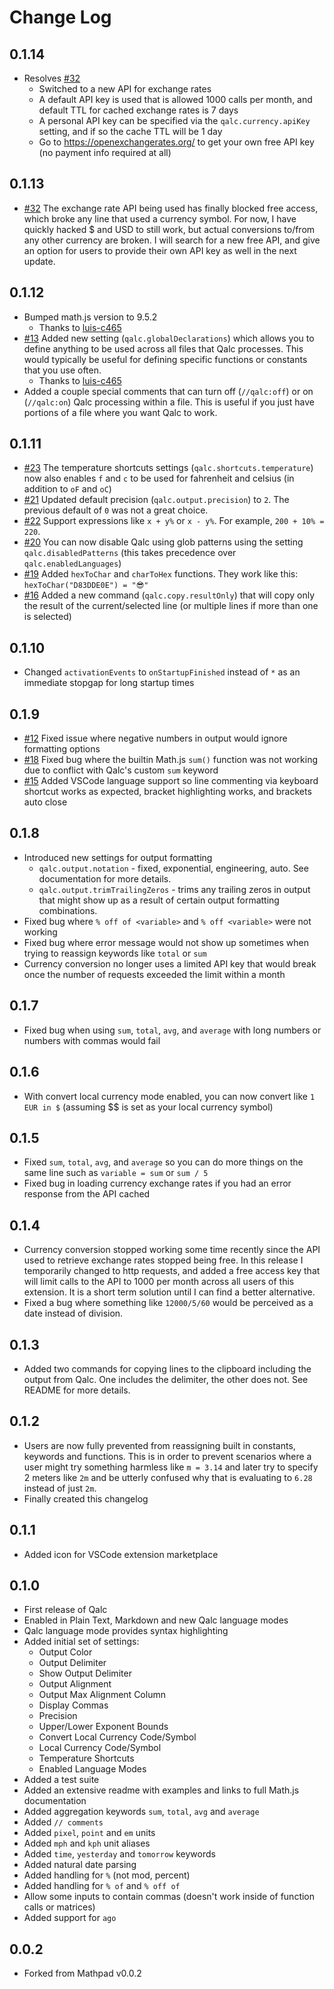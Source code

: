# Change Log

## 0.1.14

- Resolves [#32](https://github.com/nortakales/vs-code-qalc/issues/32)
  - Switched to a new API for exchange rates
  - A default API key is used that is allowed 1000 calls per month, and default TTL for cached exchange rates is 7 days
  - A personal API key can be specified via the `qalc.currency.apiKey` setting, and if so the cache TTL will be 1 day
  - Go to https://openexchangerates.org/ to get your own free API key (no payment info required at all)

## 0.1.13

- [#32](https://github.com/nortakales/vs-code-qalc/issues/32) The exchange rate API being used has finally blocked free access, which broke any line that used a currency symbol. For now, I have quickly hacked $ and USD to still work, but actual conversions to/from any other currency are broken. I will search for a new free API, and give an option for users to provide their own API key as well in the next update.

## 0.1.12

- Bumped math.js version to 9.5.2 
  - Thanks to [luis-c465](https://github.com/luis-c465)
- [#13](https://github.com/nortakales/vs-code-qalc/issues/13) Added new setting (`qalc.globalDeclarations`) which allows you to define anything to be used across all files that Qalc processes. This would typically be useful for defining specific functions or constants that you use often.
  - Thanks to [luis-c465](https://github.com/luis-c465)
- Added a couple special comments that can turn off (`//qalc:off`) or on (`//qalc:on`) Qalc processing within a file. This is useful if you just have portions of a file where you want Qalc to work.


## 0.1.11

- [#23](https://github.com/nortakales/vs-code-qalc/issues/23) The temperature shortcuts settings (`qalc.shortcuts.temperature`) now also enables `f` and `c` to be used for fahrenheit and celsius (in addition to `oF` and `oC`)
- [#21](https://github.com/nortakales/vs-code-qalc/issues/21) Updated default precision (`qalc.output.precision`) to `2`. The previous default of `0` was not a great choice.
- [#22](https://github.com/nortakales/vs-code-qalc/issues/22) Support expressions like `x + y%` or `x - y%`. For example, `200 + 10% = 220`.
- [#20](https://github.com/nortakales/vs-code-qalc/issues/20) You can now disable Qalc using glob patterns using the setting `qalc.disabledPatterns` (this takes precedence over `qalc.enabledLanguages`)
- [#19](https://github.com/nortakales/vs-code-qalc/issues/19) Added `hexToChar` and `charToHex` functions. They work like this: `hexToChar("D83DDE0E") = "😎"`
- [#16](https://github.com/nortakales/vs-code-qalc/issues/16) Added a new command (`qalc.copy.resultOnly`) that will copy only the result of the current/selected line (or multiple lines if more than one is selected)

## 0.1.10

- Changed `activationEvents` to `onStartupFinished` instead of `*` as an immediate stopgap for long startup times

## 0.1.9

- [#12](https://github.com/nortakales/vs-code-qalc/issues/12) Fixed issue where negative numbers in output would ignore formatting options
- [#18](https://github.com/nortakales/vs-code-qalc/issues/18) Fixed bug where the builtin Math.js `sum()` function was not working due to conflict with Qalc's custom `sum` keyword
- [#15](https://github.com/nortakales/vs-code-qalc/issues/15) Added VSCode language support so line commenting via keyboard shortcut works as expected, bracket highlighting works, and brackets auto close

## 0.1.8

- Introduced new settings for output formatting
  - `qalc.output.notation` - fixed, exponential, engineering, auto. See documentation for more details.
  - `qalc.output.trimTrailingZeros` - trims any trailing zeros in output that might show up as a result of certain output formatting combinations.
- Fixed bug where `% off of <variable>` and `% off <variable>` were not working
- Fixed bug where error message would not show up sometimes when trying to reassign keywords like `total` or `sum`
- Currency conversion no longer uses a limited API key that would break once the number of requests exceeded the limit within a month

## 0.1.7

- Fixed bug when using `sum`, `total`, `avg`, and `average` with long numbers or numbers with commas would fail

## 0.1.6

- With convert local currency mode enabled, you can now convert like `1 EUR in $` (assuming $$ is set as your local currency symbol)

## 0.1.5

- Fixed `sum`, `total`, `avg`, and `average` so you can do more things on the same line such as `variable = sum` or `sum / 5`
- Fixed bug in loading currency exchange rates if you had an error response from the API cached

## 0.1.4

- Currency conversion stopped working some time recently since the API used to retrieve exchange rates stopped being free. In this release I temporarily changed to http requests, and added a free access key that will limit calls to the API to 1000 per month across all users of this extension. It is a short term solution until I can find a better alternative.
- Fixed a bug where something like `12000/5/60` would be perceived as a date instead of division.

## 0.1.3

- Added two commands for copying lines to the clipboard including the output from Qalc. One includes the delimiter, the other does not. See README for more details.

## 0.1.2

- Users are now fully prevented from reassigning built in constants, keywords and functions. This is in order to prevent scenarios where a user might try something harmless like `m = 3.14` and later try to specify 2 meters like `2m` and be utterly confused why that is evaluating to `6.28` instead of just `2m`.
- Finally created this changelog

## 0.1.1

- Added icon for VSCode extension marketplace

## 0.1.0

- First release of Qalc
- Enabled in Plain Text, Markdown and new Qalc language modes
- Qalc language mode provides syntax highlighting
- Added initial set of settings:
    - Output Color
    - Output Delimiter
    - Show Output Delimiter
    - Output Alignment
    - Output Max Alignment Column
    - Display Commas
    - Precision
    - Upper/Lower Exponent Bounds
    - Convert Local Currency Code/Symbol
    - Local Currency Code/Symbol
    - Temperature Shortcuts
    - Enabled Language Modes
- Added a test suite
- Added an extensive readme with examples and links to full Math.js documentation
- Added aggregation keywords `sum`, `total`, `avg` and `average`
- Added `// comments`
- Added `pixel`, `point` and `em` units
- Added `mph` and `kph` unit aliases
- Added `time`, `yesterday` and `tomorrow` keywords
- Added natural date parsing
- Added handling for `%` (not mod, percent)
- Added handling for `% of` and `% off of`
- Allow some inputs to contain commas (doesn't work inside of function calls or matrices)
- Added support for `ago`

## 0.0.2

- Forked from Mathpad v0.0.2
